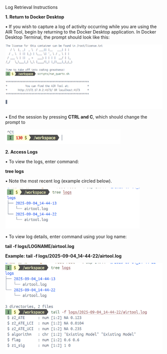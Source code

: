 Log Retrieval Instructions

 **1. Return to Docker Desktop**

 • If you wish to capture a log of activity occurring while you are
 using the AIR Tool, begin by returning to the Docker Desktop
 application. In Docker Desktop Terminal, the prompt should look like
 this:

 <img src="./log_retrieval_instructions_files/media/image1.png"
 style="width:5.43107in;height:2.1527in"
 alt="Text, letter AI-generated content may be incorrect." />

 • End the session by pressing **CTRL and C**, which should change the
 prompt to

 <img src="./log_retrieval_instructions_files/media/image2.png"
 style="width:3.83387in;height:0.48965in" />

 **2. Access Logs**

 • To view the logs, enter command:

 **tree logs**

 • Note the most recent log (example circled below).

<img src="./log_retrieval_instructions_files/media/image3.png"
style="width:4.47503in;height:1.35494in"
alt="Text AI-generated content may be incorrect." />

 • To view log details, enter command using your log name:

 **tail -f logs/LOGNAME/airtool.log**

 **Example: tail -f logs/2025-09-04_14-44-22/airtool.log**

 <img src="./log_retrieval_instructions_files/media/image4.png"
 alt="Text AI-generated content may be incorrect." />
